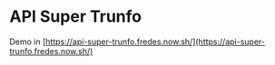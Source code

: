 # API Super Trunfo
Demo in [https://api-super-trunfo.fredes.now.sh/](https://api-super-trunfo.fredes.now.sh/)
